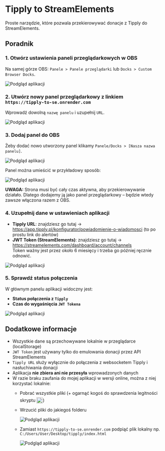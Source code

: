 # Tipply to StreamElements 

Proste narzędzie, które pozwala przekierowywać donacje z Tipply do StreamElements.

## Poradnik

### 1. Otwórz ustawienia paneli przeglądarkowych w OBS

Na samej górze OBS:
`Panele > Panele przeglądarki` lub `Docks > Custom Browser Docks`.

![Podgląd aplikacji](https://i.imgur.com/FTVlzo8.png)

### 2. Utwórz nowy panel przeglądarkowy z linkiem `https://tipply-to-se.onrender.com`

Wprowadź dowolną `nazwę panelu` i uzupełnij `URL`.

![Podgląd aplikacji](https://i.imgur.com/cv9lwNw.png)

### 3. Dodaj panel do OBS

Żeby dodać nowo utworzony panel klikamy `Panele/Docks > [Nasza nazwa panelu]`.

![Podgląd aplikacji](https://i.imgur.com/ZpRW5sY.png)

Panel można umieścić w przykładowy sposób: 

![Podgląd aplikacji](https://i.imgur.com/YLRLqT0.png)

**UWAGA:**
Strona musi być cały czas aktywna, aby przekierowywanie działało. Dlatego dodajemy ją jako panel przeglądarkowy – będzie wtedy zawsze włączona razem z OBS.


### 4. Uzupełnij dane w ustawieniach aplikacji

- **Tipply URL**: znajdziesz go tutaj → https://app.tipply.pl/konfigurator/powiadomienie-o-wiadomosci (to po prostu link do alertów)
- **JWT Token (StreamElements)**: znajdziesz go tutaj → https://streamelements.com/dashboard/account/channels  
  Token ważny jest przez około 6 miesięcy i trzeba go później ręcznie odnowić.

![Podgląd aplikacji](https://i.imgur.com/ZsyetIi.png)

### 5. Sprawdź status połączenia

W głównym panelu aplikacji widoczny jest:
- **Status połączenia z `Tipply`**
- **Czas do wygaśnięcia `JWT Tokena`**

![Podgląd aplikacji](https://i.imgur.com/bAXK45b.png)

## Dodatkowe informacje

- Wszystkie dane są przechowywane lokalnie w przeglądarce (localStorage)
- `JWT Token` jest używany tylko do emulowania donacji przez API StreamElements
- `Tipply URL` służy wyłącznie do połączenia z websocketem Tipply i nasłuchiwania donacji
- Aplikacja **nie zbiera ani nie przesyła** wprowadzonych danych
- W razie braku zaufania do mojej aplikacji w wersji online, można z niej korzystać lokalnie: 
  - Pobrać wszystkie pliki (+ ogarnąć kogoś do sprawdzenia legitności skryptu <img style="height: 20px; transform: translateY(5px);" src="https://cdn.7tv.app/emote/01GB3PQ1K8000CW87FDNNPRBZG/1x.avif">) 
  - Wrzucić pliki do jakiegoś folderu

    ![Podgląd aplikacji](https://i.imgur.com/yNxjHaj.png)   
  - Zamiast `https://tipply-to-se.onrender.com` podpiąć plik lokalny np. `C:/Users/User/Desktop/tipply/index.html`

    ![Podgląd aplikacji](https://i.imgur.com/Uo1h4oy.png)


